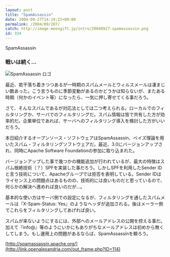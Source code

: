 ```yaml
---
layout: post
title: "SpamAssassin"
date: 2004-09-27T14:19:22+09:00
permalink: /2004/09/287/
catch: http://image.moongift.jp/intro/20040927-spamassassin.png
id: 334
---
```

SpamAssassin  
<!--more-->

### 戦いは続く…
  

![SpamAssassin ロゴ](http://image.moongift.jp/intro/20040927-spamassassin.png "SpamAssassin ロゴ")

  

最近、若干落ち着きつつあるが一時期のスパムメールとウィルスメールは凄まじい数あった。こう言うものに季節変動があるのかどうかは知らないが、またある時期（何かのイベント等）になったら、一気に押し寄せてくる事だろう。

  

さて、そんなスパムであるが対応法としては二つ考えられる。ローカルでのフィルタリングか、サーバでのフィルタリングだ。スパム情報は皆で共有した方が効率的だ。企業単位であれば、サーバへのフィルタリング導入を検討した方がいいだろう。

  

本日紹介するオープンソース・ソフトウェアはSpamAssassin、ベイズ理論を用いたスパム・フィルタリングソフトウェアだ。最近、3.0にバージョンアップされ、同時にApache Software Foundationの参加に取り込まれた。

  

バージョンアップした事で幾つかの機能追加が行われているが、最大の特徴はスパム根絶技術（？）SPFを実装した事だろう。しかしSPFを利用したSender IDと言う技術について、Apacheグループでは拒否を表明している。Sender IDはライセンス上の問題点はあるものの、技術的には良いものだと思っているので、何らかの解決へ進めれば良いのだが…。

  

基本的な使い方はサーバ側での設定になるが、フィルタリングを通したスパムメールは『X-Spam-Status: Yes』のようなヘッダが追加される。後はメーラー側でこれらをフィルタリングしてあげれば良い。

  

スパムが来ないようにするには、外部へのメールアドレスの公開を控える事だ。加えて『info@』等のようにいかにもありがちなメールアドレスは初めから無くしてしまう。もし運用上の問題があるならば、SpamAssassinを頼ろう。

  

[http://spamassassin.apache.org/](http://link.openalexandria.com/out_frame.php?ID=114)

